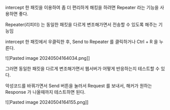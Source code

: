 
intercept 한 패킷을 이용하여 좀 더 편리하게 해킹을 하려면 Repeater 라는 기능을 사용하면 좋다.

Repeater(리피터) 는 동일한 패킷을 다르게 변조해가면서 전송할 수 있도록 해주는 기능임

intercept 한 패킷에서 우클릭한 후, Send to Repeater 를 클릭하거나 Ctrl + R 을 누른다.

![[Pasted image 20240504164034.png]]

그러면 동일한 패킷을 다르게 변조해가면서 웹서버가 어떻게 반응하는지 테스트할 수 있다.

악성코드를 바꿔가면서 Send 버튼을 눌러서 Request 를 보내서, 해커가 원하는 Response 가 나올때까지 테스트하면 된다.

![[Pasted image 20240504164155.png]]